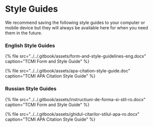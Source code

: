 # Style Guides

We recommend saving the following style guides to your computer or mobile device but they will always be available here for when you need them in the future.

### English Style Guides

{% file src="../../.gitbook/assets/form-and-style-guidelines-eng.docx" caption="TCMI Form and Style Guide" %}

{% file src="../../.gitbook/assets/apa-citation-style-guide.doc" caption="TCMI APA Citation Style Guide" %}

### Russian Style Guides

{% file src="../../.gitbook/assets/instructiuni-de-forma-si-stil-ro.docx" caption="TCMI Form and Style Guide" %}

{% file src="../../.gitbook/assets/ghidul-citarilor-stilul-apa-ro.docx" caption="TCMI APA Citation Style Guide" %}



